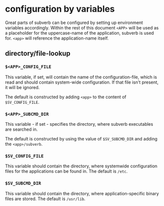 # configuration by variables #

Great parts of subverb can be configured by setting up environment
variables accordingly. Within the rest of this document `<APP>` will
be used as a placeholder for the uppercase-name of the application,
subverb is used for. `<app>` will reference the application-name itself.

## directory/file-lookup ##

### `$<APP>_CONFIG_FILE` ###

This variable, if set, will contain the name of the configuration-file,
which is read and should contain system-wide configuration.
If that file isn't present, it will be ignored.

The default is constructed by adding `<app>` to the content of
`$SV_CONFIG_FILE`.

### `$<APP>_SUBCMD_DIR` ###

This variable - if set - specifies the directory, where subverb executables
are searched in.

The default is constructed by using the value of `$SV_SUBCMD_DIR` and adding
the `<app>/subverb`.

### `$SV_CONFIG_FILE` ###

This variable should contain the directory, where systemwide configuration
files for the applications can be found in. The default is `/etc`.

### `$SV_SUBCMD_DIR` ###

This variable should contain the directory, where application-specific
binary files are stored. The default is `/usr/lib`.
